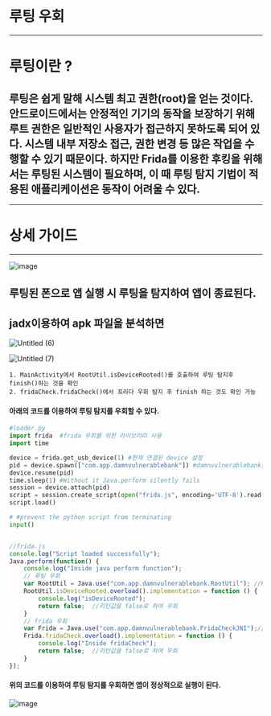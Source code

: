 # 루팅 우회
---
# 루팅이란 ?

## 루팅은 쉽게 말해 시스템 최고 권한(root)을 얻는 것이다. 안드로이드에서는 안정적인 기기의 동작을 보장하기 위해 루트 권한은 일반적인 사용자가 접근하지 못하도록 되어 있다. 시스템 내부 저장소 접근, 권한 변경 등 많은 작업을 수행할 수 있기 때문이다. 하지만 Frida를 이용한 후킹을 위해서는 루팅된 시스템이 필요하며, 이 때 루팅 탐지 기법이 적용된 애플리케이션은 동작이 어려울 수 있다.

---
# 상세 가이드
---
![image](https://user-images.githubusercontent.com/53963779/200763026-84f11295-bcab-43c1-a408-72873e56eb49.png)

## 루팅된 폰으로 앱 실행 시 루팅을 탐지하여 앱이 종료된다.

## jadx이용하여 apk 파일을 분석하면 

![Untitled (6)](https://user-images.githubusercontent.com/53963779/200761967-567111da-6d5c-4f45-bc86-69cc4bf98254.png)

![Untitled (7)](https://user-images.githubusercontent.com/53963779/200762046-1b0a707a-4553-4905-abf9-3b9a2ad503d1.png)

    1. MainActivity에서 RootUtil.isDeviceRooted()를 호출하여 루팅 탐지후 finish()하는 것을 확인
    2. fridaCheck.fridaCheck()에서 프리다 우회 탐지 후 finish 하는 것도 확인 가능


#### 아래의 코드를 이용하여 루팅 탐지를 우회할 수 있다.
```python
#loader.py
import frida  #frida 우회를 위한 라이브러리 사용
import time

device = frida.get_usb_device(1) #현재 연결된 device 설정
pid = device.spawn(["com.app.damnvulnerablebank"]) #damnvulnerablebank를 우회하기 위해 지정
device.resume(pid)
time.sleep(1) #Without it Java.perform silently fails
session = device.attach(pid)
script = session.create_script(open("frida.js", encoding='UTF-8').read())
script.load()

# #prevent the python script from terminating
input()
```

```javascript

//frida.js
console.log("Script loaded successfully");
Java.perform(function() {
    console.log("Inside java perform function");
    // 루팅 우회
    var RootUtil = Java.use("com.app.damnvulnerablebank.RootUtil"); //RootUtil 파일 사용 선언
    RootUtil.isDeviceRooted.overload().implementation = function () {
        console.log("isDeviceRooted");
        return false;  //리턴값을 false로 하여 우회
    }
    // frida 우회
    var Frida = Java.use("com.app.damnvulnerablebank.FridaCheckJNI");//RootUtil 파일 사용 선언
    Frida.fridaCheck.overload().implementation = function () {
        console.log("Inside fridaCheck");
        return false;  //리턴값을 false로 하여 우회
    }
});

```

#### 위의 코드를 이용하여 루팅 탐지를 우회하면 앱이 정상적으로 실행이 된다.

![image](https://user-images.githubusercontent.com/53963779/200764618-c8289263-1797-4e7b-896c-ef008df06fc2.png)

